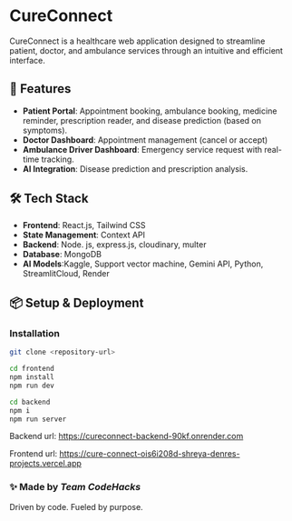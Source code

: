 # CureConnect

CureConnect is a healthcare web application designed to streamline patient, doctor, and ambulance services through an intuitive and efficient interface.

## 🚀 Features
- **Patient Portal**: Appointment booking, ambulance booking, medicine reminder, prescription reader, and disease prediction (based on symptoms).
- **Doctor Dashboard**: Appointment management (cancel or accept) 
- **Ambulance Driver Dashboard**: Emergency service request with real-time tracking. 
- **AI Integration**: Disease prediction and prescription analysis.

## 🛠️ Tech Stack
- **Frontend**: React.js, Tailwind CSS
- **State Management**: Context API
- **Backend**: Node. js, express.js, cloudinary, multer
- **Database**: MongoDB
- **AI Models**:Kaggle, Support vector machine, Gemini API, Python, StreamlitCloud, Render

## 📦 Setup & Deployment
### Installation
```sh
git clone <repository-url>

cd frontend
npm install
npm run dev

cd backend
npm i
npm run server
```
Backend url: https://cureconnect-backend-90kf.onrender.com

Frontend url: https://cure-connect-ois6i208d-shreya-denres-projects.vercel.app
### ✨ Made by *Team CodeHacks*
Driven by code. Fueled by purpose.
